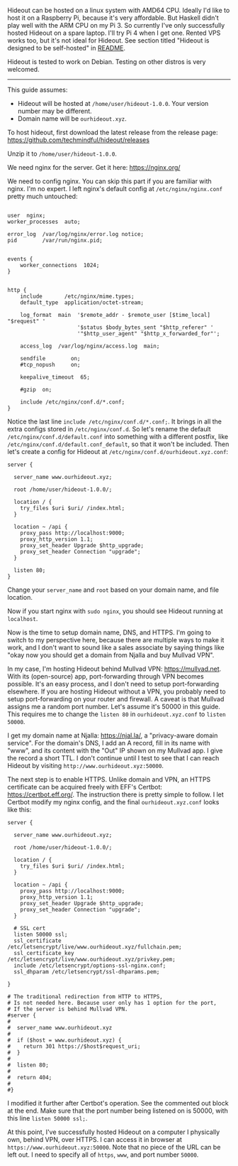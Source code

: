 Hideout can be hosted on a linux system with AMD64 CPU. Ideally I'd like to host it on a Raspberry Pi, because it's very affordable. But Haskell didn't play well with the ARM CPU on my Pi 3. So currently I've only successfully hosted Hideout on a spare laptop. I'll try Pi 4 when I get one. Rented VPS works too, but it's not ideal for Hideout. See section titled "Hideout is designed to be self-hosted" in [README](https://github.com/techmindful/hideout#hideout-is-designed-to-be-self-hosted).

Hideout is tested to work on Debian. Testing on other distros is very welcomed.

---

This guide assumes:
* Hideout will be hosted at `/home/user/hideout-1.0.0`. Your version number may be different.
* Domain name will be `ourhideout.xyz`.

To host hideout, first download the latest release from the release page: https://github.com/techmindful/hideout/releases

Unzip it to `/home/user/hideout-1.0.0`.

We need nginx for the server. Get it here: https://nginx.org/

We need to config nginx. You can skip this part if you are familiar with nginx. I'm no expert. I left nginx's default config at `/etc/nginx/nginx.conf` pretty much untouched:
```

user  nginx;
worker_processes  auto;

error_log  /var/log/nginx/error.log notice;
pid        /var/run/nginx.pid;


events {
    worker_connections  1024;
}


http {
    include       /etc/nginx/mime.types;
    default_type  application/octet-stream;

    log_format  main  '$remote_addr - $remote_user [$time_local] "$request" '
                      '$status $body_bytes_sent "$http_referer" '
                      '"$http_user_agent" "$http_x_forwarded_for"';

    access_log  /var/log/nginx/access.log  main;

    sendfile        on;
    #tcp_nopush     on;

    keepalive_timeout  65;

    #gzip  on;

    include /etc/nginx/conf.d/*.conf;
}
```
Notice the last line `include /etc/nginx/conf.d/*.conf;`. It brings in all the extra configs stored in `/etc/nginx/conf.d`. So let's rename the default `/etc/nginx/conf.d/default.conf` into something with a different postfix, like `/etc/nginx/conf.d/default.conf_default`, so that it won't be included. Then let's create a config for Hideout at `/etc/nginx/conf.d/ourhideout.xyz.conf`:
```
server {

  server_name www.ourhideout.xyz;

  root /home/user/hideout-1.0.0/;

  location / {
    try_files $uri $uri/ /index.html;
  }

  location ~ /api {
    proxy_pass http://localhost:9000;
    proxy_http_version 1.1;
    proxy_set_header Upgrade $http_upgrade;
    proxy_set_header Connection "upgrade";
  }

  listen 80;
}
```
Change your `server_name` and `root` based on your domain name, and file location.

Now if you start nginx with `sudo nginx`, you should see Hideout running at `localhost`.

Now is the time to setup domain name, DNS, and HTTPS. I'm going to switch to my perspective here, because there are multiple ways to make it work, and I don't want to sound like a sales associate by saying things like "okay now you should get a domain from Njalla and buy Mullvad VPN".

In my case, I'm hosting Hideout behind Mullvad VPN: https://mullvad.net. With its (open-source) app, port-forwarding through VPN becomes possible. It's an easy process, and I don't need to setup port-forwarding elsewhere. If you are hosting Hideout without a VPN, you probably need to setup port-forwarding on your router and firewall. A caveat is that Mullvad assigns me a random port number. Let's assume it's 50000 in this guide. This requires me to change the `listen 80` in `ourhideout.xyz.conf` to `listen 50000`.

I get my domain name at Njalla: https://njal.la/, a "privacy-aware domain service". For the domain's DNS, I add an A record, fill in its name with "www", and its content with the "Out" IP shown on my Mullvad app. I give the record a short TTL. I don't continue until I test to see that I can reach Hideout by visiting `http://www.ourhideout.xyz:50000`.

The next step is to enable HTTPS. Unlike domain and VPN, an HTTPS certificate can be acquired freely with EFF's Certbot: https://certbot.eff.org/. The instruction there is pretty simple to follow. I let Certbot modify my nginx config, and the final `ourhideout.xyz.conf` looks like this:
```
server {

  server_name www.ourhideout.xyz;

  root /home/user/hideout-1.0.0/;

  location / {
    try_files $uri $uri/ /index.html;
  }

  location ~ /api {
    proxy_pass http://localhost:9000;
    proxy_http_version 1.1;
    proxy_set_header Upgrade $http_upgrade;
    proxy_set_header Connection "upgrade";
  }

  # SSL cert
  listen 50000 ssl;
  ssl_certificate /etc/letsencrypt/live/www.ourhideout.xyz/fullchain.pem;
  ssl_certificate_key /etc/letsencrypt/live/www.ourhideout.xyz/privkey.pem;
  include /etc/letsencrypt/options-ssl-nginx.conf;
  ssl_dhparam /etc/letsencrypt/ssl-dhparams.pem;

}

# The traditional redirection from HTTP to HTTPS,
# Is not needed here. Because user only has 1 option for the port,
# If the server is behind Mullvad VPN.
#server {
#
#  server_name www.ourhideout.xyz
#
#  if ($host = www.ourhideout.xyz) {
#    return 301 https://$host$request_uri;
#  }
#
#  listen 80;
#
#  return 404;
#
#}
```
I modified it further after Certbot's operation. See the commented out block at the end. Make sure that the port number being listened on is 50000, with this line `listen 50000 ssl;`.

At this point, I've successfully hosted Hideout on a computer I physically own, behind VPN, over HTTPS. I can access it in browser at `https://www.ourhideout.xyz:50000`. Note that no piece of the URL can be left out. I need to specify all of `https`, `www`, and port number `50000`.
